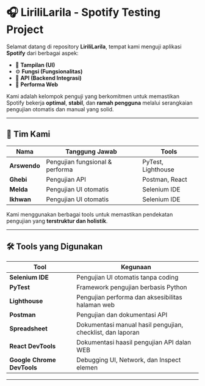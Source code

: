 # 🎧 LiriliLarila - Spotify Testing Project

Selamat datang di repository **LiriliLarila**, tempat kami menguji aplikasi **Spotify** dari berbagai aspek:

- 🎨 **Tampilan (UI)**
- ⚙️ **Fungsi (Fungsionalitas)**
- 🔌 **API (Backend Integrasi)**
- 🚀 **Performa Web**

Kami adalah kelompok penguji yang berkomitmen untuk memastikan Spotify bekerja **optimal**, **stabil**, dan **ramah pengguna** melalui serangkaian pengujian otomatis dan manual yang solid.

---

## 👥 Tim Kami

| Nama        | Tanggung Jawab                                | Tools                        |
|-------------|------------------------------------------------|------------------------------|
| **Arswendo**| Pengujian fungsional & performa               | PyTest, Lighthouse           |
| **Ghebi**   | Pengujian API                                 | Postman, React|
| **Melda**   | Pengujian UI otomatis                         | Selenium IDE    |
| **Ikhwan**  | Pengujian UI otomatis                         | Selenium IDE    |

Kami menggunakan berbagai tools untuk memastikan pendekatan pengujian yang **terstruktur dan holistik**.

---

## 🛠️ Tools yang Digunakan

| Tool            | Kegunaan                                                                      |
|------------------|-------------------------------------------------------------------------------|
| **Selenium IDE** | Pengujian UI otomatis tanpa coding                                            |
| **PyTest**       | Framework pengujian berbasis Python                                           |
| **Lighthouse**   | Pengujian performa dan aksesibilitas halaman web                             |
| **Postman**      | Pengujian dan dokumentasi API                                                |
| **Spreadsheet**  | Dokumentasi manual hasil pengujian, checklist, dan laporan                   |
| **React DevTools**| Dokumentasi haasil pengujian API dalan WEB      |
| **Google Chrome DevTools** | Debugging UI, Network, dan Inspect elemen                          |

---
